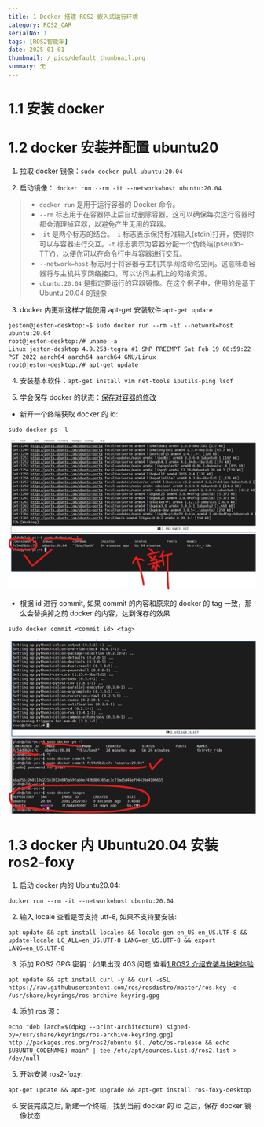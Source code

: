 ```yaml
---
title: 1 Docker 搭建 ROS2 嵌入式运行环境
category: ROS2_CAR
serialNo: 1
tags: [ROS2智能车]
date: 2025-01-01
thumbnail: /_pics/default_thumbnail.png
summary: 无
---
```


# 1.1 安装 docker

# 1.2 docker 安装并配置 ubuntu20

1. 拉取 docker 镜像：`sudo docker pull ubuntu:20.04`

2. 启动镜像： `docker run --rm -it --network=host ubuntu:20.04`

> - `docker run` 是用于运行容器的 Docker 命令。
> - `--rm` 标志用于在容器停止后自动删除容器。这可以确保每次运行容器时都会清理掉容器，以避免产生无用的容器。
> - `-it` 是两个标志的结合。`-i` 标志表示保持标准输入(stdin)打开，使得你可以与容器进行交互。`-t` 标志表示为容器分配一个伪终端(pseudo-TTY)，以便你可以在命令行中与容器进行交互。
> - `--network=host` 标志用于将容器与主机共享网络命名空间。这意味着容器将与主机共享网络接口，可以访问主机上的网络资源。
> - `ubuntu:20.04` 是指定要运行的容器镜像。在这个例子中，使用的是基于 Ubuntu 20.04 的镜像

3. docker 内更新这样才能使用 apt-get 安装软件:`apt-get update`

```shell
jeston@jeston-desktop:~$ sudo docker run --rm -it --network=host ubuntu:20.04
root@jeston-desktop:/# uname -a
Linux jeston-desktop 4.9.253-tegra #1 SMP PREEMPT Sat Feb 19 08:59:22 PST 2022 aarch64 aarch64 aarch64 GNU/Linux
root@jeston-desktop:/# apt-get update
```

4. 安装基本软件：`apt-get install vim net-tools iputils-ping lsof`

5. 学会保存 docker 的状态：[保存对容器的修改](https://www.docker.org.cn/book/docker/docer-save-changes-10.html)

- 新开一个终端获取 docker 的 id:

```shell
sudo docker ps -l
```

![1_查看docker容器的id](/_pics/ROS2_CAR/1_get_docker_container_id.png)

- 根据 id 进行 commit, 如果 commit 的内容和原来的 docker 的 tag 一致，那么会替换掉之前 docker 的内容，达到保存的效果

```shell
sudo docker commit <commit id> <tag>
```

![1_保存docker镜像](/_pics/ROS2_CAR/1_save_docker_image.png)

# 1.3 docker 内 Ubuntu20.04 安装 ros2-foxy

1. 启动 docker 内的 Ubuntu20.04:

```shell
docker run --rm -it --network=host ubuntu:20.04
```

2. 输入 locale 查看是否支持 utf-8, 如果不支持要安装:

```shell
apt update && apt install locales && locale-gen en_US en_US.UTF-8 && update-locale LC_ALL=en_US.UTF-8 LANG=en_US.UTF-8 && export LANG=en_US.UTF-8
```

3. 添加 ROS2 GPG 密钥：如果出现 403 问题 查看[1 ROS2 介绍安装与快速体验](https://blog.csdn.net/qq_42727752/article/details/130277029)

```shell
apt update && apt install curl -y && curl -sSL https://raw.githubusercontent.com/ros/rosdistro/master/ros.key -o /usr/share/keyrings/ros-archive-keyring.gpg
```

4. 添加 ros 源：

```shell
echo "deb [arch=$(dpkg --print-architecture) signed-by=/usr/share/keyrings/ros-archive-keyring.gpg] http://packages.ros.org/ros2/ubuntu $(. /etc/os-release && echo $UBUNTU_CODENAME) main" | tee /etc/apt/sources.list.d/ros2.list > /dev/null
```

5. 开始安装 ros2-foxy:

```shell
apt-get update && apt-get upgrade && apt-get install ros-foxy-desktop
```

6. 安装完成之后, 新建一个终端，找到当前 docker 的 id 之后，保存 docker 镜像状态

```shell

```
